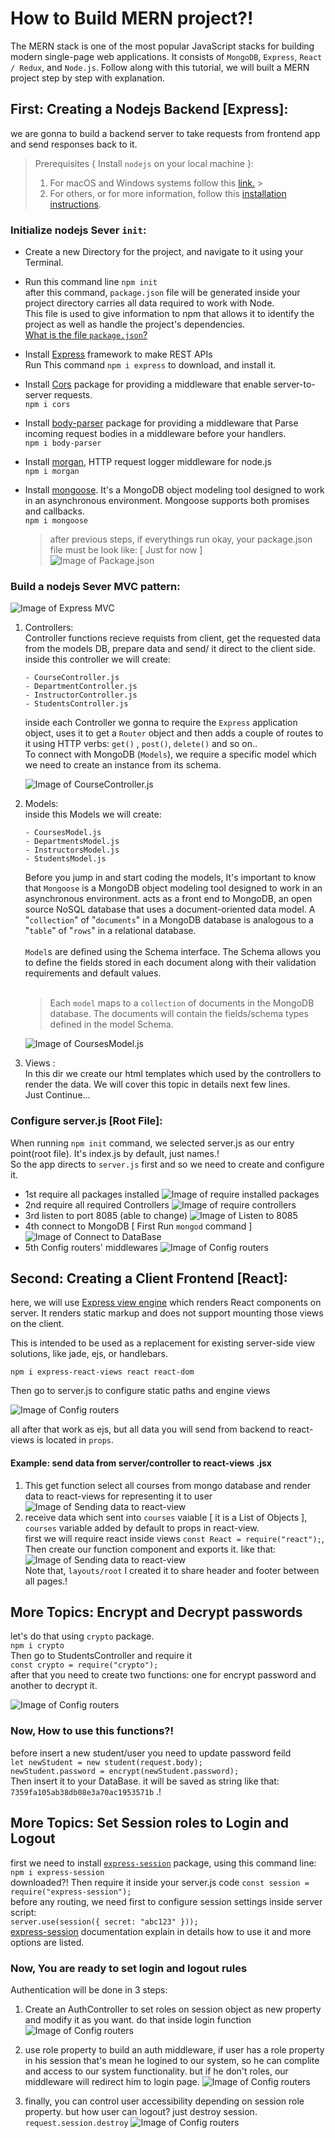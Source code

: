 # How to Build MERN project?!

The MERN stack is one of the most popular JavaScript stacks for building modern single-page web applications. It consists of `MongoDB`, `Express`, `React / Redux`, and `Node.js`. Follow along with this tutorial, we will built a MERN project step by step with explanation.

## First: Creating a Nodejs Backend [Express]:

we are gonna to build a backend server to take requests from frontend app and send responses back to it.

> Prerequisites { Install `nodejs` on your local machine }:
>
> 1. For macOS and Windows systems follow this [link.](https://pip.pypa.io/en/stable/) > <br>
> 2. For others, or for more information, follow this [installation instructions](https://nodejs.org/en/download/package-manager/).

### Initialize nodejs Sever `init`:

-   Create a new Directory for the project, and navigate to it using your Terminal.

-   Run this command line `npm init`<br>
    after this command, `package.json` file will be generated inside your project directory carries all data required to work with Node. <br> This file is used to give information to npm that allows it to identify the project as well as handle the project's dependencies. <br>
    [What is the file `package.json`?
    ](https://nodejs.org/en/knowledge/getting-started/npm/what-is-the-file-package-json/)

-   Install [Express](https://www.npmjs.com/package/express) framework to make REST APIs<br>
    Run This command `npm i express` to download, and install it.

-   Install [Cors](https://www.npmjs.com/package/cors) package for providing a middleware that enable server-to-server requests.<br>
    `npm i cors`

-   Install [body-parser](https://www.npmjs.com/package/body-parser) package for providing a middleware that Parse incoming request bodies in a middleware before your handlers.<br>
    `npm i body-parser`

-   Install [morgan](https://www.npmjs.com/package/morgan), HTTP request logger middleware for node.js<br>
    `npm i morgan`

-   Install [mongoose](https://www.npmjs.com/package/mongoose). It's a MongoDB object modeling tool designed to work in an asynchronous environment. Mongoose supports both promises and callbacks.<br>
    `npm i mongoose`

    > after previous steps, if everythings run okay, your package.json file must be look like: [ Just for now ] <br> ![Image of Package.json](public/images/docs/1st_packagejson.JPG)

### Build a nodejs Sever MVC pattern:

![Image of Express MVC](public/images/docs/MVC_Express.png)

1.  Controllers:<br>
    Controller functions recieve requists from client, get the requested data from the models DB, prepare data and send/ it direct to the client side.
    <br>
    inside this controller we will create:

        - CourseController.js
        - DepartmentController.js
        - InstructorController.js
        - StudentsController.js

    inside each Controller we gonna to require the `Express` application object, uses it to get a `Router` object and then adds a couple of routes to it using HTTP verbs: `get()` , `post()`, `delete()` and so on.. <br>
    To connect with MongoDB (`Models`), we require a specific model which we need to create an instance from its schema.<br>

    ![Image of CourseController.js](public/images/docs/controller.JPG)

2.  Models:<br>
    inside this Models we will create:

        - CoursesModel.js
        - DepartmentsModel.js
        - InstructorsModel.js
        - StudentsModel.js

    Before you jump in and start coding the models, It's important to know that `Mongoose` is a MongoDB object modeling tool designed to work in an asynchronous environment. acts as a front end to MongoDB, an open source NoSQL database that uses a document-oriented data model. A "`collection`" of "`documents`" in a MongoDB database is analogous to a "`table`" of "`rows`" in a relational database.
    <br><br>
    `Model`s are defined using the Schema interface. The Schema allows you to define the fields stored in each document along with their validation requirements and default values.
    <br><br>

    > Each `model` maps to a `collection` of documents in the MongoDB database. The documents will contain the fields/schema types defined in the model Schema.

    ![Image of CoursesModel.js](public/images/docs/model.JPG)

3.  Views :<br>
    In this dir we create our html templates which used by the controllers to render the data. We will cover this topic in details next few lines.
    <br>
    Just Continue...

### Configure server.js [Root File]:

When running `npm init` command, we selected server.js as our entry point(root file). It's index.js by default, just names.!
<br>
So the app directs to `server.js` first and so we need to create and configure it.
<br>

-   1st require all packages installed
    ![Image of require installed packages](public/images/docs/packages.JPG)
-   2nd require all required Controllers
    ![Image of require controllers](public/images/docs/controllers.JPG)
-   3rd listen to port 8085 (able to change)
    ![Image of Listen to 8085](public/images/docs/portlisten.JPG)
-   4th connect to MongoDB [ First Run `mongod` command ]
    ![Image of Connect to DataBase](public/images/docs/dbconnect.JPG)
-   5th Config routers' middlewares
    ![Image of Config routers](public/images/docs/routersMiddleware.JPG)

## Second: Creating a Client Frontend [React]:

here, we will use [Express view engine](https://www.npmjs.com/package/express-react-views) which renders React components on server. It renders static markup and does not support mounting those views on the client.

This is intended to be used as a replacement for existing server-side view solutions, like jade, ejs, or handlebars.

`npm i express-react-views react react-dom`

Then go to server.js to configure static paths and engine views

![Image of Config routers](public/images/docs/viewsengine.JPG)

all after that work as ejs, but all data you will send from backend to react-views is located in `props`.

#### Example: send data from server/controller to react-views .jsx

1.  This get function select all courses from mongo database and render data to react-views for representing it to user
    <br>
    ![Image of Sending data to react-view](public/images/docs/coursesList.JPG)
    <br>
2.  receive data which sent into `courses` vaiable [ it is a List of Objects ], `courses` variable added by default to props in react-view.
    <br>
    first we will require react inside views `const React = require("react");`, Then create our function component and exports it. like that:
    <br>
    ![Image of Sending data to react-view](public/images/docs/coursesViews.JPG)
    <br>
    Note that, `layouts/root` I created it to share header and footer between all pages.!

## More Topics: Encrypt and Decrypt passwords

let's do that using `crypto` package.
<br>
`npm i crypto`
<br>
Then go to StudentsController and require it
<br>
`const crypto = require("crypto");`
<br>
after that you need to create two functions: one for encrypt password and another to decrypt it.

![Image of Config routers](public/images/docs/encrypt_decrypt.JPG)

### Now, How to use this functions?!

before insert a new student/user you need to update password feild
<br>
`let newStudent = new student(request.body);`
<br>
`newStudent.password = encrypt(newStudent.password);`
<br>
Then insert it to your DataBase. it will be saved as string like that: `7359fa105ab38db08e3a70ac1953571b` .!

## More Topics: Set Session roles to Login and Logout

first we need to install [`express-session`](https://www.npmjs.com/package/express-session) package, using this command line:
<br>
`npm i express-session`
<br>
downloaded?! Then require it inside your server.js code `const session = require("express-session");`
<br>
before any routing, we need first to configure session settings inside server script:
<br>
`server.use(session({ secret: "abc123" }));`
<br>
[express-session](https://www.npmjs.com/package/express-session) documentation explain in details how to use it and more options are listed.

### Now, You are ready to set login and logout rules

Authentication will be done in 3 steps:
<br>

1.  Create an AuthController to set roles on session object as new property and modify it as you want. do that inside login function
    ![Image of Config routers](public/images/docs/login.JPG)

2.  use role property to build an auth middleware, if user has a role property in his session that's mean he logined to our system, so he can complite and access to our system functionality. but if he don't roles, our middleware will redirect him to login page.
    ![Image of Config routers](public/images/docs/loginMiddleware.JPG)

3.  finally, you can control user accessibility depending on session role property. but how user can logout? just destroy session.
    <br>
    `request.session.destroy`
    ![Image of Config routers](public/images/docs/logout.JPG)
